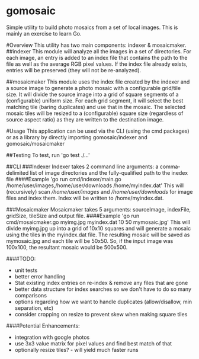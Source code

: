 gomosaic
=====
Simple utility to build photo mosaics from a set of local images. This is mainly an exercise to learn Go. 

#Overview
This utility has two main components: indexer & mosaicmaker.
##indexer
This module will analyze all the images in a set of directories. For each image, an entry is added to an index file that contains the path to the file as well as the average RGB pixel values.
If the index file already exists, entries will be preserved (they will not be re-analyzed).

##mosaicmaker
This module uses the index file created by the indexer and a source image to generate a photo mosaic with a configurable grid/tile size. It will divide the source image into a grid of square segments of a (configurable) uniform size. For each grid segment, it will select the best matching tile (baring duplicates) and use that in the mosaic. The selected mosaic tiles will be resized to a (configurable) square size (regardless of source aspect ratio) as they are written to the destination image. 

#Usage
This application can be used via the CLI (using the cmd packages) or as a library by directly importing gomosaic/indexer and gomosaic/mosaicmaker


##Testing
To test, run 
'go test ./...'


##CLI
###Indexer
Indexer takes 2 command line arguments: a comma-delimited list of image directories and the fully-qualified path to the inedex file
####Example
'go run cmd/indexer/main.go /home/user/images,/home/user/downloads /home/myindex.dat'
This will (recursively) scan */home/user/images* and */home/user/downloads* for image files and index them. Index will be written to /home/myindex.dat.
 
###Mosaicmaker
Mosaicmaker takes 5 arguments: sourceImage, indexFile, gridSize, tileSize and output file.
####Example
'go run cmd/mosaicmaker.go myimg.jpg myindex.dat 10 50 mymosaic.jpg'
This will divide myimg.jpg up into a grid of 10x10 squares and will generate a mosaic using the tiles in the myindex.dat file. The resulting mosaic will be saved as mymosaic.jpg and each tile will be 50x50. So, if the input image was 100x100, the resultant mosaic would be 500x500.

####TODO:
* unit tests
* better error handling
* Stat existing index entries on re-index & remove any files that are gone
* better data structure for index searches so we don't have to do so many comparisons
* options regarding how we want to handle duplicates (allow/disallow, min separation, etc)
* consider cropping on resize to prevent skew when making square tiles


####Potential Enhancements:
* integration with google photos
* use 3x3 value matrix for pixel values and find best match of that
* optionally resize tiles? - will yield much faster runs